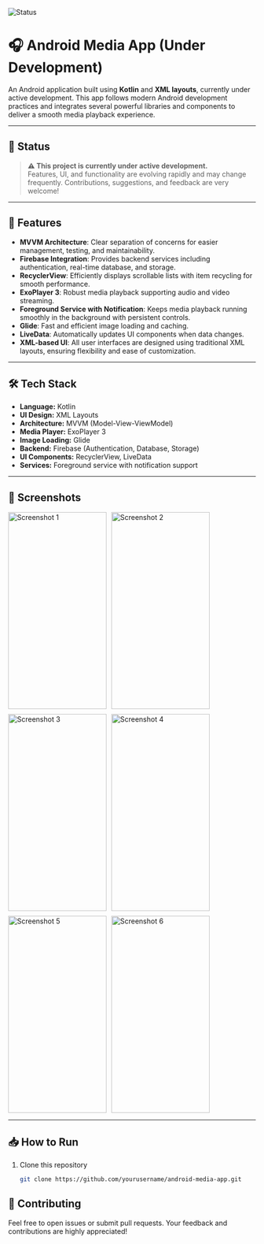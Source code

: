 ![Status](https://img.shields.io/badge/status-under--construction-orange)

# 🎧 Android Media App (Under Development)

An Android application built using **Kotlin** and **XML layouts**, currently under active development. This app follows modern Android development practices and integrates several powerful libraries and components to deliver a smooth media playback experience.

---

## 🚧 Status

> **⚠️ This project is currently under active development.**  
> Features, UI, and functionality are evolving rapidly and may change frequently. Contributions, suggestions, and feedback are very welcome!

---

## 🚀 Features

- **MVVM Architecture**: Clear separation of concerns for easier management, testing, and maintainability.
- **Firebase Integration**: Provides backend services including authentication, real-time database, and storage.
- **RecyclerView**: Efficiently displays scrollable lists with item recycling for smooth performance.
- **ExoPlayer 3**: Robust media playback supporting audio and video streaming.
- **Foreground Service with Notification**: Keeps media playback running smoothly in the background with persistent controls.
- **Glide**: Fast and efficient image loading and caching.
- **LiveData**: Automatically updates UI components when data changes.
- **XML-based UI**: All user interfaces are designed using traditional XML layouts, ensuring flexibility and ease of customization.

---

## 🛠️ Tech Stack

- **Language:** Kotlin  
- **UI Design:** XML Layouts  
- **Architecture:** MVVM (Model-View-ViewModel)  
- **Media Player:** ExoPlayer 3  
- **Image Loading:** Glide  
- **Backend:** Firebase (Authentication, Database, Storage)  
- **UI Components:** RecyclerView, LiveData  
- **Services:** Foreground service with notification support  

---

## 📸 Screenshots

<div style="display:flex; flex-wrap: wrap; gap: 10px;">
  <img src="https://github.com/user-attachments/assets/967b26cc-d298-4d7f-b3b1-2bfe2ba84aac" alt="Screenshot 1" width="200" height="400" />
  <img src="https://github.com/user-attachments/assets/30ac066e-1b1c-4884-8f85-bfee1b9b2df6" alt="Screenshot 2" width="200" height="400" />
  <img src="https://github.com/user-attachments/assets/24101d2b-9309-4b5c-a519-5b221be671c7" alt="Screenshot 3" width="200" height="400" />
  <img src="https://github.com/user-attachments/assets/91b21325-6541-43d3-b2c6-7cac1a7437a8" alt="Screenshot 4" width="200" height="400" />
  <img src="https://github.com/user-attachments/assets/84eb6431-571f-4e11-812d-6af69119e560" alt="Screenshot 5" width="200" height="400" />
  <img src="https://github.com/user-attachments/assets/fd980864-a1ea-4812-aa6c-666797771f1e" alt="Screenshot 6" width="200" height="400" />
</div>

---

## 📥 How to Run

1. Clone this repository  
   ```bash
   git clone https://github.com/yourusername/android-media-app.git
## 🤝 Contributing

Feel free to open issues or submit pull requests. Your feedback and contributions are highly appreciated!

